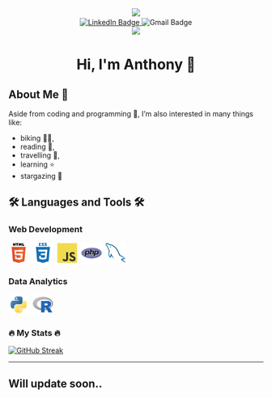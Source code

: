 <div id="header" align="center">
  <img src="https://media.giphy.com/media/v1.Y2lkPTc5MGI3NjExOTQ5bGRyMWExZnd5bDE0MzJ6andtYnhwdmZicnh2bHpyMm9iMmcwNyZlcD12MV9pbnRlcm5hbF9naWZfYnlfaWQmY3Q9Zw/ggK04fdPVARRtH8w7G/giphy.gif" width="250"/>
</div>

<div id="badges" align="center">
  <a href="https://www.linkedin.com/in/anthony-cabulang-4b8163299/">
    <img src="https://img.shields.io/badge/LinkedIn-blue?style=for-the-badge&logo=linkedin&logoColor=white" alt="LinkedIn Badge"/>
  </a>
  <img src="https://img.shields.io/badge/anthony.cabulang1@gmail.com-red?style=for-the-badge&logo=gmail&logoColor=white" alt="Gmail Badge"/>
</div>
    
  <div align="center">
  <img src="https://komarev.com/ghpvc/?username=Anthony-0801&style=for-the-badge">
  </div>
</div>
<h1 align="center">Hi, I'm Anthony 👋</h1>


## About Me 🚀
Aside from coding and programming 📝, I’m also interested in many things like:
- biking 🚴‍♂️, 
- reading 📖,
- travelling 🌄, 
- learning ⭐ 
- stargazing 🌃 

## 🛠 Languages and Tools 🛠️
### Web Development
<div>
  <img src="https://github.com/devicons/devicon/blob/master/icons/html5/html5-original-wordmark.svg" width="40" height="40"/>&nbsp;
  <img src="https://github.com/devicons/devicon/blob/master/icons/css3/css3-plain-wordmark.svg"width="40" height="40"/>&nbsp;
  <img src="https://github.com/devicons/devicon/blob/master/icons/javascript/javascript-original.svg" width="40" height="40"/>&nbsp;
  <img src="https://github.com/devicons/devicon/blob/master/icons/php/php-original.svg" width="40" height="40"/>&nbsp;
  <img src="https://github.com/devicons/devicon/blob/master/icons/mysql/mysql-original.svg" width="40" height="40"/>
</div>


### Data Analytics
<div>
  <img src="https://github.com/devicons/devicon/blob/master/icons/python/python-original.svg" width="40" height="40"/>&nbsp;
  <img src="https://github.com/devicons/devicon/blob/master/icons/r/r-original.svg" width="40" height="40"/>&nbsp;
</div>


### 🔥 My Stats 🔥
<a href="https://git.io/streak-stats"><img src="https://github-readme-streak-stats.herokuapp.com?user=Anthony-0801&theme=shadow-blue&border_radius=5" alt="GitHub Streak" /></a>

---
Will update soon..
---
